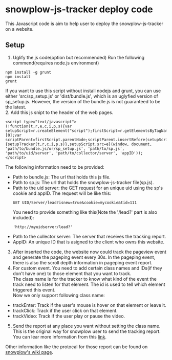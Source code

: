 # snowplow-js-tracker deploy code  

This Javascript code is aim to help user to deploy the snowplow-js-tracker on a website. 

## Setup
1. Uglify the js code(option but recommended)
Run the following commend(requires node.js environment)
```
npm install -g grunt
npm install
grunt
```
  If you want to use this script without install nodejs and grunt, you can use either 'src/sp_setup.js' or 'dist/bundle.js', which is an uglyfied version of sp_setup.js. However, the version of the bundle.js is not guaranteed to be the latest.  
2. Add this js snipt to the header of the web pages.
```
<script type="text/javascript">
(!function(t,r,e,c,i,p,s){var setupScript=r.createElement("script");firstScript=r.getElementsByTagName("script")[0];var scriptParent=firstScript.parentNode;scriptParent.insertBefore(setupScript,firstScript);setupScript.async=1;setupScript.onload=function(){setupTracker(t,r,c,i,p,s)},setupScript.src=e}(window, document, 'path/to/bundle.js/or/sp_setup.js', 'path/to/sp.js', 'path/to/uid/server', 'path/to/collector/server', 'appID'));
</script> 
```
The following information need to be provided:
  * Path to bundle.js: The url that holds this js file.
  * Path to sp.js: The url that holds the snowplow-js-tracker file(sp.js).
  * Path to the uid server: the GET request for an unique uid using the sp's cookie and appID.
      The request will be like this:
      ```
      GET UID/Server/lead?isnew=true&cookie=mycookie&tid=111
      ```
      You need to provide something like this(Note the '/lead?' part is also included):
      ```
      'http://myuidserver/lead?'
      ```
  * Path to the collector server: The server that receives the tracking report.
  * AppID: An unique ID that is asigned to the client who owns this website.
3. After inserted the code, the website now could track the pageview event and generate the pageping event every 30s. In the pageping event, there is also the scroll depth information in pageping event report.  
4. For custom event. You need to add certain class names and IDs(if they don't have one) to those element that you want to track.  
The class name is for the tracker to know what kind of the event the track need to listen for that element. The id is used to tell which element triggered this event.  
Now we only support following class name:
  * trackEnter: Track if the user's mouse is hover on that element or leave it.
  * trackClick: Track if the user click on that element.
  * trackVideo: Track if the user play or pause the video.
5. Send the report at any place you want without setting the class name.
This is the original way for snowplow user to send the tracking report. You can lear more information from this [link](https://github.com/snowplow/snowplow/wiki/2-Specific-event-tracking-with-the-Javascript-tracker).

Other information like the protocal for those report can be found on [snowplow's wiki page](https://github.com/snowplow/snowplow/wiki/snowplow-tracker-protocol).


